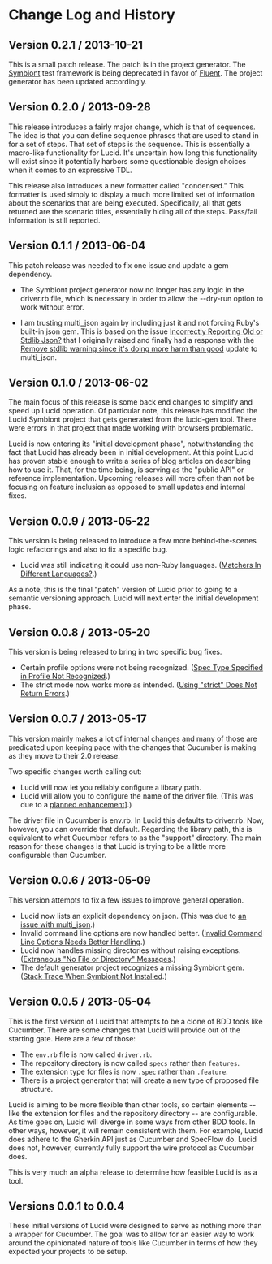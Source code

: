 Change Log and History
======================

Version 0.2.1 / 2013-10-21
--------------------------

This is a small patch release. The patch is in the project generator. The [Symbiont](https://github.com/jnyman/symbiont) test framework is being deprecated in favor of [Fluent](https://github.com/jnyman/fluent). The project generator has been updated accordingly. 

Version 0.2.0 / 2013-09-28
--------------------------

This release introduces a fairly major change, which is that of sequences. The idea is that you can define sequence phrases that are used to stand in for a set of steps. That set of steps is the sequence. This is essentially a macro-like functionality for Lucid. It's uncertain how long this functionality will exist since it potentially harbors some questionable design choices when it comes to an expressive TDL.

This release also introduces a new formatter called "condensed." This formatter is used simply to display a much more limited set of information about the scenarios that are being executed. Specifically, all that gets returned are the scenario titles, essentially hiding all of the steps. Pass/fail information is still reported.


Version 0.1.1 / 2013-06-04
--------------------------

This patch release was needed to fix one issue and update a gem dependency.

* The Symbiont project generator now no longer has any logic in the driver.rb file, which is necessary in order to allow the --dry-run option to work without error.

* I am trusting multi_json again by including just it and not forcing Ruby's built-in json gem. This is based on the issue [Incorrectly Reporting Old or Stdlib Json?](https://github.com/intridea/multi_json/issues/114) that I originally raised and finally had a response with the [Remove stdlib warning since it's doing more harm than good](https://github.com/intridea/multi_json/pull/122) update to multi_json.


Version 0.1.0 / 2013-06-02
--------------------------

The main focus of this release is some back end changes to simplify and speed up Lucid operation. Of particular note, this release has modified the Lucid Symbiont project that gets generated from the lucid-gen tool. There were errors in that project that made working with browsers problematic.

Lucid is now entering its "initial development phase", notwithstanding the fact that Lucid has already been in initial development. At this point Lucid has proven stable enough to write a series of blog articles on describing how to use it. That, for the time being, is serving as the "public API" or reference implementation. Upcoming releases will more often than not be focusing on feature inclusion as opposed to small updates and internal fixes.


Version 0.0.9 / 2013-05-22
--------------------------

This version is being released to introduce a few more behind-the-scenes logic refactorings and also to fix a specific bug.

* Lucid was still indicating it could use non-Ruby languages. ([Matchers In Different Languages?](https://github.com/jnyman/lucid/issues/11).)

As a note, this is the final "patch" version of Lucid prior to going to a semantic versioning approach. Lucid will next enter the initial development phase.


Version 0.0.8 / 2013-05-20
--------------------------

This version is being released to bring in two specific bug fixes.

* Certain profile options were not being recognized. ([Spec Type Specified in Profile Not Recognized](https://github.com/jnyman/lucid/issues/10).)
* The strict mode now works more as intended. ([Using "strict" Does Not Return Errors](https://github.com/jnyman/lucid/issues/8).)


Version 0.0.7 / 2013-05-17
--------------------------

This version mainly makes a lot of internal changes and many of those are predicated upon keeping pace with the changes that Cucumber is making as they move to their 2.0 release.

Two specific changes worth calling out:

* Lucid will now let you reliably configure a library path.
* Lucid will allow you to configure the name of the driver file. (This was due to a [planned enhancement](https://github.com/jnyman/lucid/issues/2)].)

The driver file in Cucumber is env.rb. In Lucid this defaults to driver.rb. Now, however, you can override that default. Regarding the library path, this is equivalent to what Cucumber refers to as the "support" directory. The main reason for these changes is that Lucid is trying to be a little more configurable than Cucumber.


Version 0.0.6 / 2013-05-09
--------------------------

This version attempts to fix a few issues to improve general operation.

* Lucid now lists an explicit dependency on json. (This was due to [an issue with multi_json](https://github.com/intridea/multi_json/issues/114).)
* Invalid command line options are now handled better. ([Invalid Command Line Options Needs Better Handling](https://github.com/jnyman/lucid/issues/1).)
* Lucid now handles missing directories without raising exceptions. ([Extraneous "No File or Directory" Messages](https://github.com/jnyman/lucid/issues/3).)
* The default generator project recognizes a missing Symbiont gem. ([Stack Trace When Symbiont Not Installed](https://github.com/jnyman/lucid/issues/5).)


Version 0.0.5 / 2013-05-04
--------------------------

This is the first version of Lucid that attempts to be a clone of BDD tools like Cucumber. There are some changes that Lucid will provide out of the starting gate. Here are a few of those:

* The `env.rb` file is now called `driver.rb`.
* The repository directory is now called `specs` rather than `features`.
* The extension type for files is now `.spec` rather than `.feature`.
* There is a project generator that will create a new type of proposed file structure.

Lucid is aiming to be more flexible than other tools, so certain elements -- like the extension for files and the repository directory -- are configurable. As time goes on, Lucid will diverge in some ways from other BDD tools. In other ways, however, it will remain consistent with them. For example, Lucid does adhere to the Gherkin API just as Cucumber and SpecFlow do. Lucid does not, however, currently fully support the wire protocol as Cucumber does.

This is very much an alpha release to determine how feasible Lucid is as a tool.


Versions 0.0.1 to 0.0.4
-----------------------

These initial versions of Lucid were designed to serve as nothing more than a wrapper for Cucumber. The goal was to allow for an easier way to work around the opinionated nature of tools like Cucumber in terms of how they expected your projects to be setup.